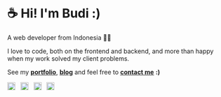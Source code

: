 # ☕ Hi! I'm Budi :)

A web developer from Indonesia 👨‍💻

I love to code, both on the frontend and backend, and more than happy when my work solved my client problems.

See my <ins>**[portfolio](https://budidev.com/dev/ "budi's dev/project")**</ins>, 
<ins>**[blog](https://budidev.com/posts/ "budi's blog")**</ins> and feel free to <ins>**[contact me](https://budidev.com/about/#contact "budi's contact")**</ins> **:)**

<a href="https://linkedin.com/in/budimanfajarf" target="_blank" title="linkdedin"><img align="center" src="https://cdn.jsdelivr.net/npm/simple-icons@3.12.1/icons/linkedin.svg" alt="budi's linkedin" height="18"/></a> &nbsp;
<a href="https://twitter.com/budimanfajarf" target="_blank" title="twitter"><img align="center" src="https://cdn.jsdelivr.net/npm/simple-icons@3.12.1/icons/twitter.svg" alt="budi's twitter" height="18"/></a> &nbsp;
<a href="https://t.me/budimanfajarf" target="_blank" title="telegram"><img align="center" src="https://cdn.jsdelivr.net/npm/simple-icons@3.12.1/icons/telegram.svg" alt="budi's telegram" height="18"/></a> &nbsp;
<a href="https://budidev.com" target="_blank" title="website"><img align="center" src="https://cdn.jsdelivr.net/npm/simple-icons@3.12.1/icons/googlechrome.svg" alt="budi's web" height="18"/></a> &nbsp;


<!--
### Hi there 👋

**budimanfajarf/budimanfajarf** is a ✨ _special_ ✨ repository because its `README.md` (this file) appears on your GitHub profile.

Here are some ideas to get you started:

- 🔭 I’m currently working on ...
- 🌱 I’m currently learning ...
- 👯 I’m looking to collaborate on ...
- 🤔 I’m looking for help with ...
- 💬 Ask me about ...
- 📫 How to reach me: ...
- 😄 Pronouns: ...
- ⚡ Fun fact: ...
-->
